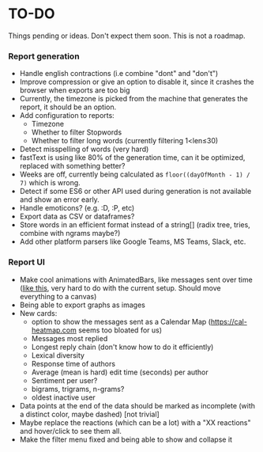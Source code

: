 # TO-DO

Things pending or ideas. Don't expect them soon. This is not a roadmap.

### Report generation

* Handle english contractions (i.e combine "dont" and "don't")
* Improve compression or give an option to disable it, since it crashes the browser when exports are too big
* Currently, the timezone is picked from the machine that generates the report, it should be an option.
* Add configuration to reports:
   - Timezone
   - Whether to filter Stopwords
   - Whether to filter long words (currently filtering 1&lt;len&le;30)
* Detect misspelling of words (very hard)
* fastText is using like 80% of the generation time, can it be optimized, replaced with something better?
* Weeks are off, currently being calculated as `floor((dayOfMonth - 1) / 7)` which is wrong.
* Detect if some ES6 or other API used during generation is not available and show an error early.
* Handle emoticons? (e.g. :D, :P, etc)
* Export data as CSV or dataframes?
* Store words in an efficient format instead of a string[] (radix tree, tries, combine with ngrams maybe?)
* Add other platform parsers like Google Teams, MS Teams, Slack, etc.

### Report UI

* Make cool animations with AnimatedBars, like messages sent over time ([like this](https://www.reddit.com/r/dataisbeautiful/comments/cxuah9/usage_share_of_internet_browsers_1996_2019_oc/), very hard to do with the current setup. Should move everything to a canvas)
* Being able to export graphs as images
* New cards:
  * option to show the messages sent as a Calendar Map (https://cal-heatmap.com seems too bloated for us)
  * Messages most replied
  * Longest reply chain (don't know how to do it efficiently)
  * Lexical diversity
  * Response time of authors
  * Average (mean is hard) edit time (seconds) per author
  * Sentiment per user?
  * bigrams, trigrams, n-grams?
  * oldest inactive user
* Data points at the end of the data should be marked as incomplete (with a distinct color, maybe dashed) [not trivial]
* Maybe replace the reactions (which can be a lot) with a "XX reactions" and hover/click to see them all.
* Make the filter menu fixed and being able to show and collapse it
